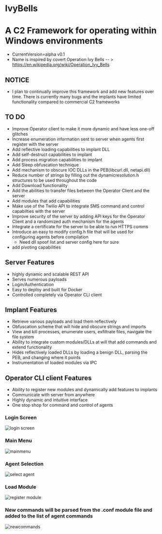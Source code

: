 # IvyBells
# A C2 Framework for operating within Windows environments
- CurrentVersion=alpha v0.1
- Name is inspired by covert Operation Ivy Bells -- > https://en.wikipedia.org/wiki/Operation_Ivy_Bells

## NOTICE
- I plan to continually improve this framework and add new features over time. There is currently many bugs and the implants have limited functionality compared to commercial C2 frameworks


## TO DO
- Improve Operator client to make it more dynamic and have less one-off glitches
- Increase enumeration information sent to server when agents first register with the server
- Add reflective loading capabilities to implant DLL
- Add self-destruct capabilities to implant 
- Add process migration capabilities to implant
- Add Sleep obfuscation technique
- Add mechanism to obscure IOC DLLs in the PEB(libcurl.dll, netapi.dll)
- Reduce number of strings by filling out the dynamicresolution.h structures to be used throughout the code
- Add Download functionality
- Add the abilities to transfer files between the Operator Client and the server
- Add modules that add capabilities
- Make use of the Twilio API to integrate SMS command and control capabilties with the server
- Improve security of the server by adding API keys for the Operator Client and a randomized auth mechanism for the agents
- Integrate a certificate for the server to be able to run HTTPS comms
- Introduce an easy to modify config.h file that will be used for configuring agents before compilation
  - Need dll spoof list and server config here for sure
- add pivoting capabilities

## Server Features
- highly dynamic and scalable REST API
- Serves numerous payloads
- Login/Authentication
- Easy to deploy and built for Docker
- Controlled completely via Operator CLI client

## Implant Features
- Retrieve various payloads and load them reflectively
- Obfuscation scheme that will hide and obscure strings and imports
- View and kill processes, enumerate users, exfiltrate files, navigate the file system
- Ability to integrate custom modules/DLLs at will that add commands and extend functionality
- Hides reflectively loaded DLLs by loading a benign DLL, parsing the PEB, and changing where it points
- Instrumentation of loaded modules via IPC

## Operator CLI client Features
- Ability to register new modules and dynamically add features to implants
- Communicate with server from anywhere
- Highly dynamic and intuitive interface
- One stop shop for command and control of agents


### Login Screen
![login screen](https://user-images.githubusercontent.com/82488869/190023024-b3905dce-51f5-40d3-85fb-addf4e26948d.PNG)


### Main Menu
![mainmenu](https://user-images.githubusercontent.com/82488869/190023025-329d76f7-789e-4096-816a-4ad59bb280f2.PNG)


### Agent Selection
![select agent](https://user-images.githubusercontent.com/82488869/190023030-322edd78-77f3-45df-aff0-de8b7d65acdb.PNG)


### Load Module
![register module](https://user-images.githubusercontent.com/82488869/190023029-8238eede-9241-494a-8e32-0985c6a658f9.PNG)


### New commands will be parsed from the .conf module file and added to the list of agent commands
![newcommands](https://user-images.githubusercontent.com/82488869/190023028-de39dda5-6de8-4cf9-92f7-f5535267634e.PNG)

